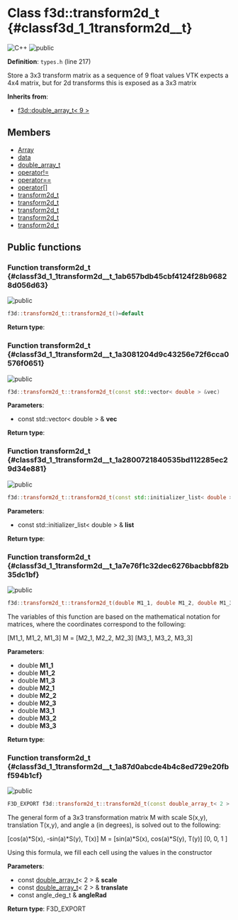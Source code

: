 # Class f3d::transform2d\_t {#classf3d_1_1transform2d__t}

![][C++]
![][public]

**Definition**: `types.h` (line 217)



Store a 3x3 transform matrix as a sequence of 9 float values VTK expects a 4x4 matrix, but for 2d transforms this is exposed as a 3x3 matrix

**Inherits from**:

* [f3d::double\_array\_t\< 9 \>](classf3d_1_1double__array__t.md)

## Members

* [Array](classf3d_1_1double__array__t.md#classf3d_1_1double__array__t_1ab4ec6824918af432b4c7b3fa6ac54792)
* [data](classf3d_1_1double__array__t.md#classf3d_1_1double__array__t_1af27ad47a15ebbfde487ecb7d67ffe0de)
* [double\_array\_t](classf3d_1_1double__array__t.md#classf3d_1_1double__array__t_1a13bdc79ab1512e3105862d0cf06a1e50)
* [operator!=](classf3d_1_1double__array__t.md#classf3d_1_1double__array__t_1a31aa2831b1185ba168f8b23951bb675b)
* [operator==](classf3d_1_1double__array__t.md#classf3d_1_1double__array__t_1a7a03eb4ac6c40822b820b8acd255e7c3)
* [operator[]](classf3d_1_1double__array__t.md#classf3d_1_1double__array__t_1a0c160f2e0625cce337988dd018e7b6a1)
* [transform2d\_t](classf3d_1_1transform2d__t.md#classf3d_1_1transform2d__t_1ab657bdb45cbf4124f28b96828d056d63)
* [transform2d\_t](classf3d_1_1transform2d__t.md#classf3d_1_1transform2d__t_1a3081204d9c43256e72f6cca0576f0651)
* [transform2d\_t](classf3d_1_1transform2d__t.md#classf3d_1_1transform2d__t_1a2800721840535bd112285ec29d34e881)
* [transform2d\_t](classf3d_1_1transform2d__t.md#classf3d_1_1transform2d__t_1a7e76f1c32dec6276bacbbf82b35dc1bf)
* [transform2d\_t](classf3d_1_1transform2d__t.md#classf3d_1_1transform2d__t_1a87d0abcde4b4c8ed729e20fbf594b1cf)

## Public functions

### Function transform2d\_t {#classf3d_1_1transform2d__t_1ab657bdb45cbf4124f28b96828d056d63}

![][public]


```cpp
f3d::transform2d_t::transform2d_t()=default
```








**Return type**: 



### Function transform2d\_t {#classf3d_1_1transform2d__t_1a3081204d9c43256e72f6cca0576f0651}

![][public]


```cpp
f3d::transform2d_t::transform2d_t(const std::vector< double > &vec)
```








**Parameters**:

* const std::vector< double > & **vec**

**Return type**: 



### Function transform2d\_t {#classf3d_1_1transform2d__t_1a2800721840535bd112285ec29d34e881}

![][public]


```cpp
f3d::transform2d_t::transform2d_t(const std::initializer_list< double > &list)
```








**Parameters**:

* const std::initializer_list< double > & **list**

**Return type**: 



### Function transform2d\_t {#classf3d_1_1transform2d__t_1a7e76f1c32dec6276bacbbf82b35dc1bf}

![][public]


```cpp
f3d::transform2d_t::transform2d_t(double M1_1, double M1_2, double M1_3, double M2_1, double M2_2, double M2_3, double M3_1, double M3_2, double M3_3)
```




The variables of this function are based on the mathematical notation for matrices, where the coordinates correspond to the following:





[M1_1, M1_2, M1_3] M = [M2_1, M2_2, M2_3] [M3_1, M3_2, M3_3]



**Parameters**:

* double **M1_1**
* double **M1_2**
* double **M1_3**
* double **M2_1**
* double **M2_2**
* double **M2_3**
* double **M3_1**
* double **M3_2**
* double **M3_3**

**Return type**: 



### Function transform2d\_t {#classf3d_1_1transform2d__t_1a87d0abcde4b4c8ed729e20fbf594b1cf}

![][public]


```cpp
F3D_EXPORT f3d::transform2d_t::transform2d_t(const double_array_t< 2 > &scale, const double_array_t< 2 > &translate, const angle_deg_t &angleRad)
```




The general form of a 3x3 transformation matrix M with scale S(x,y), translation T(x,y), and angle a (in degrees), is solved out to the following:





[cos(a)*S(x), -sin(a)*S(y), T(x)] M = [sin(a)*S(x), cos(a)*S(y), T(y)] [0, 0, 1 ]





Using this formula, we fill each cell using the values in the constructor



**Parameters**:

* const [double\_array\_t](classf3d_1_1double__array__t.md)< 2 > & **scale**
* const [double\_array\_t](classf3d_1_1double__array__t.md)< 2 > & **translate**
* const angle_deg_t & **angleRad**

**Return type**: F3D_EXPORT





[public]: https://img.shields.io/badge/-public-brightgreen (public)
[C++]: https://img.shields.io/badge/language-C%2B%2B-blue (C++)
[const]: https://img.shields.io/badge/-const-lightblue (const)
[protected]: https://img.shields.io/badge/-protected-yellow (protected)
[static]: https://img.shields.io/badge/-static-lightgrey (static)
[private]: https://img.shields.io/badge/-private-red (private)